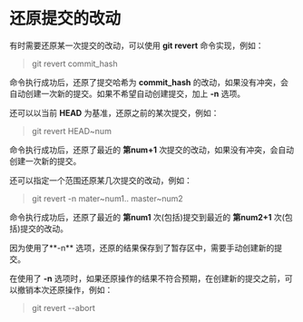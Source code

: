 # 还原提交的改动

有时需要还原某一次提交的改动，可以使用 **git revert** 命令实现，例如：

> git revert commit_hash

命令执行成功后，还原了提交哈希为 **commit_hash** 的改动，如果没有冲突，会自动创建一次新的提交。如果不希望自动创建提交，加上 **-n** 选项。

还可以以当前 **HEAD** 为基准，还原之前的某次提交，例如：

> git revert HEAD~num

命令执行成功后，还原了最近的 **第num+1** 次提交的改动，如果没有冲突，会自动创建一次新的提交。

还可以指定一个范围还原某几次提交的改动，例如：

> git revert -n mater~num1.. master~num2

命令执行成功后，还原了最近的 **第num1** 次(包括)提交到最近的 **第num2+1** 次(包括)提交的改动。

因为使用了**-n** 选项，还原的结果保存到了暂存区中，需要手动创建新的提交。

在使用了 **-n** 选项时，如果还原操作的结果不符合预期，在创建新的提交之前，可以撤销本次还原操作，例如：

> git revert --abort
